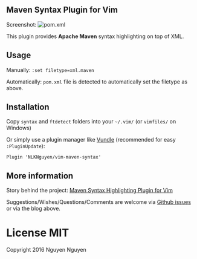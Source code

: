 Maven Syntax Plugin for Vim
--------

Screenshot:
![pom.xml](https://cloud.githubusercontent.com/assets/4667129/12771709/25287600-c9e0-11e5-8f6e-c30108b01b3c.PNG)

This plugin provides **Apache Maven** syntax highlighting on top of XML.

## Usage

Manually: `:set filetype=xml.maven`

Automatically: `pom.xml` file is detected to automatically set the filetype as above.

## Installation

Copy `syntax` and `ftdetect` folders into your `~/.vim/` (or `vimfiles/` on Windows)

Or simply use a plugin manager like [Vundle](https://github.com/VundleVim/Vundle.vim) (recommended for easy `:PluginUpdate`):

    Plugin 'NLKNguyen/vim-maven-syntax'

## More information

Story behind the project: [Maven Syntax Highlighting Plugin for Vim](http://nlknguyen.com/2016/02/03/maven-syntax-highlighting-plugin-for-vim)

Suggestions/Wishes/Questions/Comments are welcome via [Github issues](https://github.com/NLKNguyen/vim-maven-syntax/issues) or via the blog above.

# License MIT
Copyright 2016 Nguyen Nguyen

